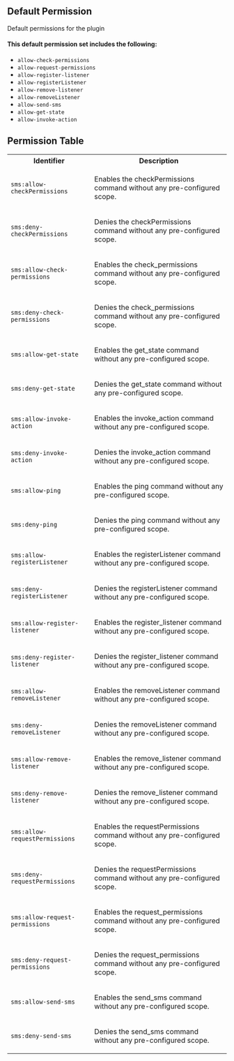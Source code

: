 ## Default Permission

Default permissions for the plugin

#### This default permission set includes the following:

- `allow-check-permissions`
- `allow-request-permissions`
- `allow-register-listener`
- `allow-registerListener`
- `allow-remove-listener`
- `allow-removeListener`
- `allow-send-sms`
- `allow-get-state`
- `allow-invoke-action`

## Permission Table

<table>
<tr>
<th>Identifier</th>
<th>Description</th>
</tr>


<tr>
<td>

`sms:allow-checkPermissions`

</td>
<td>

Enables the checkPermissions command without any pre-configured scope.

</td>
</tr>

<tr>
<td>

`sms:deny-checkPermissions`

</td>
<td>

Denies the checkPermissions command without any pre-configured scope.

</td>
</tr>

<tr>
<td>

`sms:allow-check-permissions`

</td>
<td>

Enables the check_permissions command without any pre-configured scope.

</td>
</tr>

<tr>
<td>

`sms:deny-check-permissions`

</td>
<td>

Denies the check_permissions command without any pre-configured scope.

</td>
</tr>

<tr>
<td>

`sms:allow-get-state`

</td>
<td>

Enables the get_state command without any pre-configured scope.

</td>
</tr>

<tr>
<td>

`sms:deny-get-state`

</td>
<td>

Denies the get_state command without any pre-configured scope.

</td>
</tr>

<tr>
<td>

`sms:allow-invoke-action`

</td>
<td>

Enables the invoke_action command without any pre-configured scope.

</td>
</tr>

<tr>
<td>

`sms:deny-invoke-action`

</td>
<td>

Denies the invoke_action command without any pre-configured scope.

</td>
</tr>

<tr>
<td>

`sms:allow-ping`

</td>
<td>

Enables the ping command without any pre-configured scope.

</td>
</tr>

<tr>
<td>

`sms:deny-ping`

</td>
<td>

Denies the ping command without any pre-configured scope.

</td>
</tr>

<tr>
<td>

`sms:allow-registerListener`

</td>
<td>

Enables the registerListener command without any pre-configured scope.

</td>
</tr>

<tr>
<td>

`sms:deny-registerListener`

</td>
<td>

Denies the registerListener command without any pre-configured scope.

</td>
</tr>

<tr>
<td>

`sms:allow-register-listener`

</td>
<td>

Enables the register_listener command without any pre-configured scope.

</td>
</tr>

<tr>
<td>

`sms:deny-register-listener`

</td>
<td>

Denies the register_listener command without any pre-configured scope.

</td>
</tr>

<tr>
<td>

`sms:allow-removeListener`

</td>
<td>

Enables the removeListener command without any pre-configured scope.

</td>
</tr>

<tr>
<td>

`sms:deny-removeListener`

</td>
<td>

Denies the removeListener command without any pre-configured scope.

</td>
</tr>

<tr>
<td>

`sms:allow-remove-listener`

</td>
<td>

Enables the remove_listener command without any pre-configured scope.

</td>
</tr>

<tr>
<td>

`sms:deny-remove-listener`

</td>
<td>

Denies the remove_listener command without any pre-configured scope.

</td>
</tr>

<tr>
<td>

`sms:allow-requestPermissions`

</td>
<td>

Enables the requestPermissions command without any pre-configured scope.

</td>
</tr>

<tr>
<td>

`sms:deny-requestPermissions`

</td>
<td>

Denies the requestPermissions command without any pre-configured scope.

</td>
</tr>

<tr>
<td>

`sms:allow-request-permissions`

</td>
<td>

Enables the request_permissions command without any pre-configured scope.

</td>
</tr>

<tr>
<td>

`sms:deny-request-permissions`

</td>
<td>

Denies the request_permissions command without any pre-configured scope.

</td>
</tr>

<tr>
<td>

`sms:allow-send-sms`

</td>
<td>

Enables the send_sms command without any pre-configured scope.

</td>
</tr>

<tr>
<td>

`sms:deny-send-sms`

</td>
<td>

Denies the send_sms command without any pre-configured scope.

</td>
</tr>
</table>
